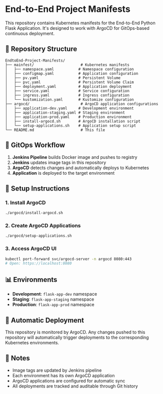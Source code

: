 # End-to-End Project Manifests

This repository contains Kubernetes manifests for the End-to-End Python Flask Application. It's designed to work with ArgoCD for GitOps-based continuous deployment.

## 📁 Repository Structure

```
EndtoEnd-Project-Manifests/
├── mainfest/                     # Kubernetes manifests
│   ├── namespace.yaml           # Namespace configuration
│   ├── configmap.yaml           # Application configuration
│   ├── pv.yaml                  # Persistent Volume
│   ├── pvc.yaml                 # Persistent Volume Claim
│   ├── deployment.yaml          # Application deployment
│   ├── service.yaml             # Service configuration
│   ├── ingress.yaml             # Ingress configuration
│   └── kustomization.yaml       # Kustomize configuration
├── argocd/                       # ArgoCD application configurations
│   ├── application-dev.yaml     # Development environment
│   ├── application-staging.yaml # Staging environment
│   ├── application-prod.yaml    # Production environment
│   ├── install-argocd.sh        # ArgoCD installation script
│   └── setup-applications.sh    # Application setup script
└── README.md                     # This file
```

## 🚀 GitOps Workflow

1. **Jenkins Pipeline** builds Docker image and pushes to registry
2. **Jenkins** updates image tags in this repository
3. **ArgoCD** detects changes and automatically deploys to Kubernetes
4. **Application** is deployed to the target environment

## 🔧 Setup Instructions

### 1. Install ArgoCD
```bash
./argocd/install-argocd.sh
```

### 2. Create ArgoCD Applications
```bash
./argocd/setup-applications.sh
```

### 3. Access ArgoCD UI
```bash
kubectl port-forward svc/argocd-server -n argocd 8080:443
# Open: https://localhost:8080
```

## 📊 Environments

- **Development**: `flask-app-dev` namespace
- **Staging**: `flask-app-staging` namespace  
- **Production**: `flask-app-prod` namespace

## 🔄 Automatic Deployment

This repository is monitored by ArgoCD. Any changes pushed to this repository will automatically trigger deployments to the corresponding Kubernetes environments.

## 📝 Notes

- Image tags are updated by Jenkins pipeline
- Each environment has its own ArgoCD application
- ArgoCD applications are configured for automatic sync
- All deployments are tracked and auditable through Git history
